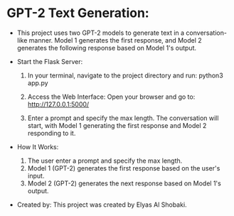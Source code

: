 # GPT-2 Text Generation:

- This project uses two GPT-2 models to generate text in a conversation-like manner. Model 1 generates the first response, and Model 2 generates the following response based on Model 1's output.

- Start the Flask Server:
    1) In your terminal, navigate to the project directory and run:
    python3 app.py

    2) Access the Web Interface: Open your browser and go to:
    http://127.0.0.1:5000/

    3) Enter a prompt and specify the max length. The conversation will start, with Model 1 generating the first response and Model 2 responding to it.

- How It Works:
    1) The user enter a prompt and specify the max length.
    2) Model 1 (GPT-2) generates the first response based on the user's input.
    3) Model 2 (GPT-2) generates the next response based on Model 1's output.

- Created by:
    This project was created by Elyas Al Shobaki.
